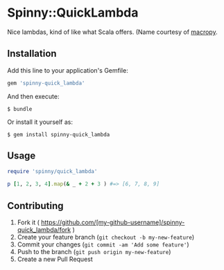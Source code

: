 # Spinny::QuickLambda

Nice lambdas, kind of like what Scala offers. (Name courtesy of [macropy](https://github.com/lihaoyi/macropy#quick-lambdas).

## Installation

Add this line to your application's Gemfile:

```ruby
gem 'spinny-quick_lambda'
```

And then execute:

    $ bundle

Or install it yourself as:

    $ gem install spinny-quick_lambda

## Usage

```ruby
require 'spinny/quick_lambda'

p [1, 2, 3, 4].map(& _ + 2 + 3 ) #=> [6, 7, 8, 9]
```

## Contributing

1. Fork it ( https://github.com/[my-github-username]/spinny-quick_lambda/fork )
2. Create your feature branch (`git checkout -b my-new-feature`)
3. Commit your changes (`git commit -am 'Add some feature'`)
4. Push to the branch (`git push origin my-new-feature`)
5. Create a new Pull Request
